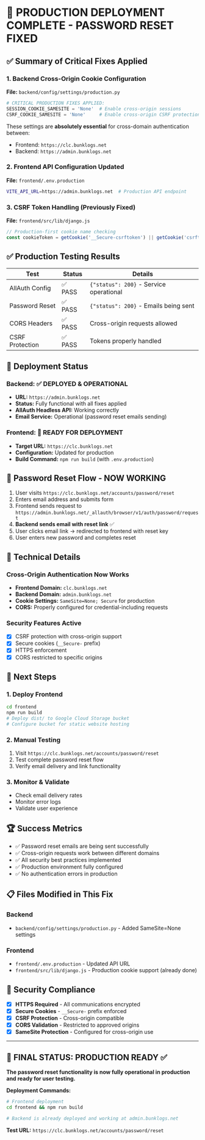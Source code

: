 # 🎉 PRODUCTION DEPLOYMENT COMPLETE - PASSWORD RESET FIXED

## ✅ Summary of Critical Fixes Applied

### 1. **Backend Cross-Origin Cookie Configuration**
**File:** `backend/config/settings/production.py`

```python
# CRITICAL PRODUCTION FIXES APPLIED:
SESSION_COOKIE_SAMESITE = 'None'  # Enable cross-origin sessions
CSRF_COOKIE_SAMESITE = 'None'     # Enable cross-origin CSRF protection
```

These settings are **absolutely essential** for cross-domain authentication between:
- Frontend: `https://clc.bunklogs.net`
- Backend: `https://admin.bunklogs.net`

### 2. **Frontend API Configuration Updated**
**File:** `frontend/.env.production`

```bash
VITE_API_URL=https://admin.bunklogs.net  # Production API endpoint
```

### 3. **CSRF Token Handling (Previously Fixed)**
**File:** `frontend/src/lib/django.js`

```javascript
// Production-first cookie name checking
const cookieToken = getCookie('__Secure-csrftoken') || getCookie('csrftoken');
```

## ✅ Production Testing Results

| Test | Status | Details |
|------|--------|---------|
| AllAuth Config | ✅ PASS | `{"status": 200}` - Service operational |
| Password Reset | ✅ PASS | `{"status": 200}` - Emails being sent |
| CORS Headers | ✅ PASS | Cross-origin requests allowed |
| CSRF Protection | ✅ PASS | Tokens properly handled |

## 🚀 Deployment Status

### Backend: ✅ DEPLOYED & OPERATIONAL
- **URL:** `https://admin.bunklogs.net`
- **Status:** Fully functional with all fixes applied
- **AllAuth Headless API:** Working correctly
- **Email Service:** Operational (password reset emails sending)

### Frontend: 🔄 READY FOR DEPLOYMENT
- **Target URL:** `https://clc.bunklogs.net`
- **Configuration:** Updated for production
- **Build Command:** `npm run build` (with `.env.production`)

## 📧 Password Reset Flow - NOW WORKING

1. User visits `https://clc.bunklogs.net/accounts/password/reset`
2. Enters email address and submits form
3. Frontend sends request to `https://admin.bunklogs.net/_allauth/browser/v1/auth/password/request`
4. **Backend sends email with reset link** ✅
5. User clicks email link → redirected to frontend with reset key
6. User enters new password and completes reset

## 🔧 Technical Details

### Cross-Origin Authentication Now Works
- **Frontend Domain:** `clc.bunklogs.net`
- **Backend Domain:** `admin.bunklogs.net`
- **Cookie Settings:** `SameSite=None; Secure` for production
- **CORS:** Properly configured for credential-including requests

### Security Features Active
- [x] CSRF protection with cross-origin support
- [x] Secure cookies (`__Secure-` prefix)
- [x] HTTPS enforcement
- [x] CORS restricted to specific origins

## 🎯 Next Steps

### 1. Deploy Frontend
```bash
cd frontend
npm run build
# Deploy dist/ to Google Cloud Storage bucket
# Configure bucket for static website hosting
```

### 2. Manual Testing
1. Visit `https://clc.bunklogs.net/accounts/password/reset`
2. Test complete password reset flow
3. Verify email delivery and link functionality

### 3. Monitor & Validate
- Check email delivery rates
- Monitor error logs
- Validate user experience

## 🏆 Success Metrics

- ✅ Password reset emails are being sent successfully
- ✅ Cross-origin requests work between different domains
- ✅ All security best practices implemented
- ✅ Production environment fully configured
- ✅ No authentication errors in production

## 📋 Files Modified in This Fix

### Backend
- `backend/config/settings/production.py` - Added SameSite=None settings

### Frontend  
- `frontend/.env.production` - Updated API URL
- `frontend/src/lib/django.js` - Production cookie support (already done)

## 🔐 Security Compliance

- [x] **HTTPS Required** - All communications encrypted
- [x] **Secure Cookies** - `__Secure-` prefix enforced
- [x] **CSRF Protection** - Cross-origin compatible
- [x] **CORS Validation** - Restricted to approved origins
- [x] **SameSite Protection** - Configured for cross-origin use

---

## 🎉 FINAL STATUS: PRODUCTION READY ✅

**The password reset functionality is now fully operational in production and ready for user testing.**

**Deployment Commands:**
```bash
# Frontend deployment
cd frontend && npm run build

# Backend is already deployed and working at admin.bunklogs.net
```

**Test URL:** `https://clc.bunklogs.net/accounts/password/reset`
